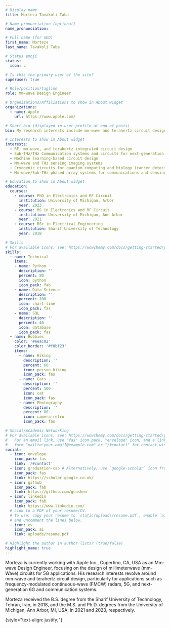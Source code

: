 ```yaml
---
# Display name
title: Morteza Tavakoli Taba

# Name pronunciation (optional)
name_pronunciation:

# Full name (for SEO)
first_name: Morteza 
last_name: Tavakoli Taba

# Status emoji
status:
  icon: ☕️

# Is this the primary user of the site?
superuser: true

# Role/position/tagline
role: Mm-wave Design Engineer

# Organizations/Affiliations to show in About widget
organizations:
  - name: Apple
    url: https://www.apple.com/

# Short bio (displayed in user profile at end of posts)
bio: My research interests include mm-wave and terahertz circuit design.

# Interests to show in About widget
interests:
  - RF, mm-wave, and terahertz integrated circuit design
  - Sub-THz/THz Communication systems and circuits for next-generation 6G
  - Machine learning-based circuit design
  - Mm-wave and THz sensing imaging systems
  - Cryogenic circuits for quantum computing and biology (cancer detection)
  - Mm-wave/Sub-THz phased array systems for communications and sensing

# Education to show in About widget
education:
  courses:
    - course: PhD in Electronics and RF Circuit
      institution: University of Michigan, Arbor
      year: 2023
    - course: MS in Electronics and RF Circuit
      institution: University of Michigan, Ann Arbor
      year: 2021
    - course: BSc in Electrical Engineering
      institution: Sharif University of Technology
      year: 2018

# Skills
# For available icons, see: https://wowchemy.com/docs/getting-started/page-builder/#icons
skills:
  - name: Technical
    items:
    - name: Python
      description: ''
      percent: 80
      icon: python
      icon_pack: fab
    - name: Data Science
      description: ''
      percent: 100
      icon: chart-line
      icon_pack: fas
    - name: SQL
      description: ''
      percent: 40
      icon: database
      icon_pack: fas
  - name: Hobbies
    color: '#eeac02'
    color_border: '#f0bf23'
    items:
      - name: Hiking
        description: ''
        percent: 60
        icon: person-hiking
        icon_pack: fas
      - name: Cats
        description: ''
        percent: 100
        icon: cat
        icon_pack: fas
      - name: Photography
        description: ''
        percent: 80
        icon: camera-retro
        icon_pack: fas

# Social/Academic Networking
# For available icons, see: https://wowchemy.com/docs/getting-started/page-builder/#icons
#   For an email link, use "fas" icon pack, "envelope" icon, and a link in the
#   form "mailto:your-email@example.com" or "/#contact" for contact widget.
social:
  - icon: envelope
    icon_pack: fas
    link: '/#contact'
  - icon: graduation-cap # Alternatively, use `google-scholar` icon from `ai` icon pack
    icon_pack: fas
    link: https://scholar.google.co.uk/
  - icon: github
    icon_pack: fab
    link: https://github.com/gcushen
  - icon: linkedin
    icon_pack: fab
    link: https://www.linkedin.com/
  # Link to a PDF of your resume/CV.
  # To use: copy your resume to `static/uploads/resume.pdf`, enable `ai` icons in `params.yaml`,
  # and uncomment the lines below.
  - icon: cv
    icon_pack: ai
    link: uploads/resume.pdf

# Highlight the author in author lists? (true/false)
highlight_name: true
---
```


Morteza is currently working with Apple Inc., Cupertino, CA, USA as an Mm-wave Design Engineer, focusing on the design of millimeterwave (mm-Wave) circuits for 5G applications. His research interests revolve around mm-wave and terahertz circuit design, particularly for applications such as frequency-modulated continuous-wave (FMCW) radars, 5G, and next-generation 6G and communication systems.


Morteza received the B.S. degree from the Sharif University of Technology, Tehran, Iran, in 2018, and the M.S. and Ph.D. degrees from the University of Michigan, Ann Arbor, MI, USA, in 2021 and 2023, respectively.

{style="text-align: justify;"}
